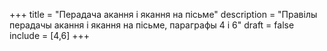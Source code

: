 +++
title = "Перадача акання і якання на пісьме"
description = "Правілы перадачы акання і якання на пісьме, параграфы 4 і 6"
draft = false
include = [4,6]
+++
